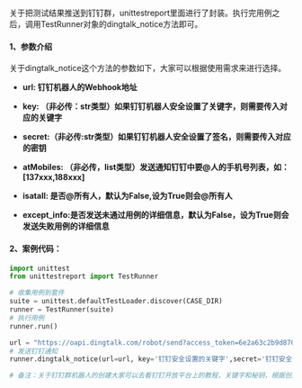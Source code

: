 # 

关于把测试结果推送到钉钉群，unittestreport里面进行了封装。执行完用例之后，调用TestRunner对象的dingtalk_notice方法即可。

#### 1、参数介绍

关于dingtalk_notice这个方法的参数如下，大家可以根据使用需求来进行选择。

- **url: 钉钉机器人的Webhook地址**

- **key: （非必传：str类型）如果钉钉机器人安全设置了关键字，则需要传入对应的关键字**

- **secret:（非必传:str类型）如果钉钉机器人安全设置了签名，则需要传入对应的密钥**

- **atMobiles: （非必传，list类型）发送通知钉钉中要@人的手机号列表，如：[137xxx,188xxx]**

- **isatall: 是否@所有人，默认为False,设为True则会@所有人**

- **except_info:是否发送未通过用例的详细信息，默认为False，设为True则会发送失败用例的详细信息**

#### 2、案例代码：

```python
import unittest
from unittestreport import TestRunner

# 收集用例到套件
suite = unittest.defaultTestLoader.discover(CASE_DIR)
runner = TestRunner(suite)
# 执行用例
runner.run()

url = "https://oapi.dingtalk.com/robot/send?access_token=6e2a63c2b9d870ee878335b5ce6d5d10bb1218b8e64a4e2b55f96a6d116aaf50"
# 发送钉钉通知  
runner.dingtalk_notice(url=url, key='钉钉安全设置的关键字',secret='钉钉安全设置签名的秘钥')

# 备注：关于钉钉群机器人的创建大家可以去看钉钉开放平台上的教程，关键字和秘钥，根据创建钉钉机器人时设置的去添加，没有设置就不需要传这个参数。
```

### 